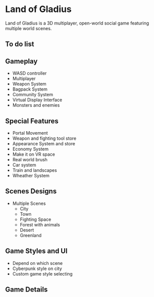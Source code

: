 # Land of Gladius
Land of Gladius is a 3D multiplayer, open-world social game featuring multiple world scenes.

## To do list

## Gameplay

- WASD controller
- Multiplayer
- Weapon System
- Bagpack System
- Community System
- Virtual Display Interface
- Monsters and enemies

## Special Features

- Portal Movement
- Weapon and fighting tool store
- Appearance System and store
- Economy System
- Make it on VR space
- Real world brush
- Car system
- Train and landscapes
- Wheather System

## Scenes Designs

- Multiple Scenes
	- City
	- Town
	- Fighting Space
	- Forest with animals
	- Desert
	- Greenland

## Game Styles and UI

- Depend on which scene
- Cyberpunk style on city 
- Custom game style selecting

## Game Details

